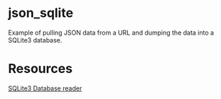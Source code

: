 # json_sqlite
Example of pulling JSON data from a URL and dumping the data into a SQLite3 database.



# Resources
[SQLite3 Database reader](https://sqlitebrowser.org/dl/)
